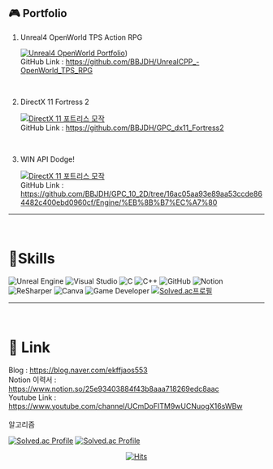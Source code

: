   
## 🎮 Portfolio

1. Unreal4 OpenWorld TPS Action RPG <br/>

    [![Unreal4 OpenWorld Portfolio](http://img.youtube.com/vi/nwO06dkzJsI/0.jpg)](https://youtu.be/nwO06dkzJsI)) <br/>
    GitHub Link : https://github.com/BBJDH/UnrealCPP_-OpenWorld_TPS_RPG
      
<br/>
 
2. DirectX 11 Fortress 2<br/>

    [![DirectX 11 포트리스 모작](http://img.youtube.com/vi/6MtFqAAPJaw/0.jpg)](https://youtu.be/6MtFqAAPJaw) <br/>
    GitHub Link : https://github.com/BBJDH/GPC_dx11_Fortress2



<br/>

3. WIN API Dodge!<br/>

    [![DirectX 11 포트리스 모작](http://img.youtube.com/vi/hZg79AJhfLY/0.jpg)](https://youtu.be/hZg79AJhfLY)  <br/>
    GitHub Link : https://github.com/BBJDH/GPC_10_2D/tree/16ac05aa93e89aa53ccde864482c400ebd0960cf/Engine/%EB%8B%B7%EC%A7%80
    


<hr>
<br/>

# 💪Skills

![Unreal Engine](https://img.shields.io/badge/Unreal_Engine-0E1128.svg?&style=for-the-badge&logo=UnrealEngine&logoColor=white)
![Visual Studio](https://img.shields.io/badge/Visual_Studio-5C2D91.svg?&style=for-the-badge&logo=VisualStudio&logoColor=white)
![C](https://img.shields.io/badge/C-A8B9CC.svg?&style=for-the-badge&logo=C&logoColor=white)
![C++](https://img.shields.io/badge/C++-00599C.svg?&style=for-the-badge&logo=C++&logoColor=white)
![GitHub](https://img.shields.io/badge/GitHub-181717.svg?&style=for-the-badge&logo=GitHub&logoColor=white)
![Notion](https://img.shields.io/badge/Notion-000000.svg?&style=for-the-badge&logo=Notion&logoColor=white)
![ReSharper](https://img.shields.io/badge/ReSharper-000000.svg?&style=for-the-badge&logo=ReSharper&logoColor=white)
![Canva](https://img.shields.io/badge/Canva-00C4CC.svg?&style=for-the-badge&logo=Canva&logoColor=white)
![Game Developer](https://img.shields.io/badge/Game_Developer-E60012.svg?&style=for-the-badge&logo=Game_Developer&logoColor=white)
[![Solved.ac프로필](http://mazassumnida.wtf/api/mini/generate_badge?boj=ekffjaos553)](https://solved.ac/ekffjaos553)

<hr>
<br/>

# 🔗 Link
Blog : https://blog.naver.com/ekffjaos553 <br/>
Notion 이력서 : https://www.notion.so/25e93403884f43b8aaa718269edc8aac <br/>
Youtube Link : https://www.youtube.com/channel/UCmDoFITM9wUCNuogX16sWBw <br/>
<br/>
알고리즘 <br/>

[![Solved.ac Profile](http://mazassumnida.wtf/api/v2/generate_badge?boj=ekffjaos553)](https://solved.ac/ekffjaos553/)
[![Solved.ac Profile](https://mazandi.herokuapp.com/api?handle=ekffjaos553&theme=cold)](https://www.acmicpc.net/user/ekffjaos553)
<br/>



<div align=center>
 
  [![Hits](https://hits.seeyoufarm.com/api/count/incr/badge.svg?url=https%3A%2F%2Fgithub.com%2FBBJDH&count_bg=%2396CF3F&title_bg=%23C85216&icon=marketo.svg&icon_color=%23E7E7E7&title=Visitors&edge_flat=false)](https://hits.seeyoufarm.com)
